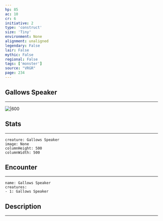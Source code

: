 ```yaml
---
hp: 85
ac: 10
cr: 6
initiative: 2
type: 'construct'    
size: 'Tiny'
environment: None
alignment: unaligned
legendary: False
lair: False
mythic: False
regional: False
tags: ['monster']
source: "VRGR"
page: 234
---
```


## Gallows Speaker
---

![|600](D:/Program%20Files/5e.tools/img/bestiary/VRGR/Gallows%20Speaker.jpg)

## Stats
---

```statblock
creature: Gallows Speaker
image: None
columnHeight: 500
columnWidth: 500
```

## Encounter
---

```encounter-table
name: Gallows Speaker
creatures:
- 1: Gallows Speaker
```

## Description
---




